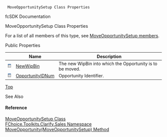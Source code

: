 ﻿     MoveOpportunitySetup Class Properties                                                   

fcSDK Documentation

MoveOpportunitySetup Class Properties

For a list of all members of this type, see [MoveOpportunitySetup members](FChoice.Toolkits.Clarify~FChoice.Toolkits.Clarify.Sales.MoveOpportunitySetup_members.md).

Public Properties

|   | Name | Description |
| --- | --- | --- |
| ![Public Property](dotnetimages/publicProperty.png) | [NewWipBin](FChoice.Toolkits.Clarify~FChoice.Toolkits.Clarify.Sales.MoveOpportunitySetup~NewWipBin.md) | The new WipBin into which the Opportunity is to be moved.   |
| ![Public Property](dotnetimages/publicProperty.png) | [OpportunityIDNum](FChoice.Toolkits.Clarify~FChoice.Toolkits.Clarify.Sales.MoveOpportunitySetup~OpportunityIDNum.md) | Opportunity Identifier.   |

[Top](#top)

See Also

#### Reference

[MoveOpportunitySetup Class](FChoice.Toolkits.Clarify~FChoice.Toolkits.Clarify.Sales.MoveOpportunitySetup.md)  
[FChoice.Toolkits.Clarify.Sales Namespace](FChoice.Toolkits.Clarify~FChoice.Toolkits.Clarify.Sales_namespace.md)  
[MoveOpportunity(MoveOpportunitySetup) Method](FChoice.Toolkits.Clarify~FChoice.Toolkits.Clarify.Sales.SalesToolkit~MoveOpportunity(MoveOpportunitySetup).md)